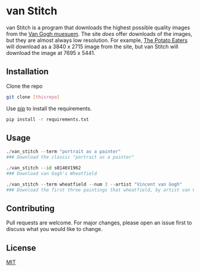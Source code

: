 # van Stitch

van Stitch is a program that downloads the highest possible quality images from the [Van Gogh muesuem](https://www.vangoghmuseum.nl/en). The site *does* offer downloads of the images, but they are almost always low resolution. For example, [The Potato Eaters](https://www.vangoghmuseum.nl/en/collection/s0005V1962?v=1) will download as a 3840 x 2715 image from the site, but van Stitch will download the image at 7695 x 5441. 

## Installation
Clone the repo

```bash
git clone [thisrepo]
```

Use [pip](https://pip.pypa.io/en/stable/) to install the requirements.

```bash
pip install -r requirements.txt
```

## Usage

```python
./van_stitch --term "portrait as a painter"
### Download the classic "portrait as a painter"

./van_stitch --id s0146V1962
### Download van Gogh's Wheatfield

./van_stitch --term wheatfield --num 3 --artist "Vincent van Gogh"
### Download the first three paintings that wheatfield, by artist van Gogh
```

## Contributing
Pull requests are welcome. For major changes, please open an issue first to discuss what you would like to change.

## License
[MIT](https://choosealicense.com/licenses/mit/)
